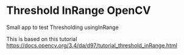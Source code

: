 # Threshold InRange OpenCV
Small app to test Thresholding usingInRange

This is based on this tutorial https://docs.opencv.org/3.4/da/d97/tutorial_threshold_inRange.html
